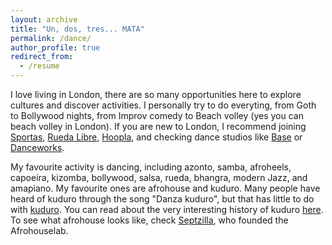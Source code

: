 ```yaml
---
layout: archive
title: "Un, dos, tres... MATA"
permalink: /dance/
author_profile: true
redirect_from:
  - /resume
---
```


I love living in London, there are so many opportunities here to explore cultures and discover activities.
I personally try to do everyting, from Goth to Bollywood nights, from Improv comedy to Beach volley (yes you can beach volley in London).
If you are new to London, I recommend joining [Sportas](https://www.sportas.co.uk/), [Rueda Libre](https://ruedalibre.co.uk), [Hoopla](https://www.hooplaimpro.com/improv-comedy-club-london-bridge.html), and checking dance studios like [Base](https://www.basedancestudios.com) or [Danceworks](https://danceworks.com).

My favourite activity is dancing, including azonto, samba, afroheels, capoeira, kizomba, bollywood, salsa, rueda, bhangra, modern Jazz, and amapiano.
My favourite ones are afrohouse and kuduro. 
Many people have heard of kuduro through the song "Danza kuduro", but that has little to do with [kuduro](https://www.youtube.com/shorts/jSwXVVQ1AVg).
You can read about the very interesting history of kuduro [here](https://www.jstor.org/stable/26410069).
To see what afrohouse looks like, check [Septzilla](https://www.youtube.com/watch?v=bH5k5cNV88Q), who founded the Afrohouselab.
